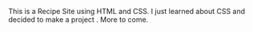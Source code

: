 This is a Recipe Site using HTML and CSS. I just learned about CSS and decided to make a project . More to come.
